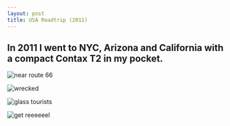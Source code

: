 ```yaml
---
layout: post
title: USA Roadtrip (2011)
---
```


## In 2011 I went to NYC, Arizona and California with a compact Contax T2 in my pocket.
 
 
 
![near route 66](http://farm6.static.flickr.com/5175/5529905397_8bac77aa34_b.jpg)
 
 
 
![wrecked](http://farm6.static.flickr.com/5175/5529905531_1b4853a2de_b.jpg)
 
 
 
![glass tourists](http://farm6.static.flickr.com/5056/5530541342_93c5c710ca_b.jpg)
 
 
 
![get reeeeeel](http://farm6.static.flickr.com/5140/5531316561_4e158fec1b_b.jpg)
